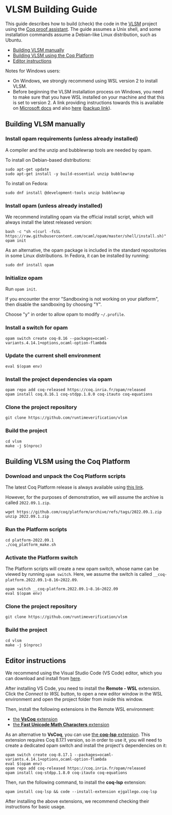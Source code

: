 # VLSM Building Guide

This guide describes how to build (check) the code in the
[VLSM](https://github.com/runtimeverification/vlsm) project
using the [Coq proof assistant](https://coq.inria.fr).
The guide assumes a Unix shell, and some installation commands
assume a Debian-like Linux distribution, such as Ubuntu.

- [Building VLSM manually](#building-vlsm-manually)
- [Building VLSM using the Coq Platform](#building-vlsm-using-the-coq-platform)
- [Editor instructions](#editor-instructions)

Notes for Windows users:

- On Windows, we strongly recommend using WSL version 2 to install VLSM.
- Before beginning the VLSM installation process on Windows, you need to make sure that you have WSL installed on your machine and that this is set to version 2. A link providing instructions towards this is available on [Microsoft docs](https://docs.microsoft.com/en-us/windows/wsl/) and also [here](https://pureinfotech.com/install-windows-subsystem-linux-2-windows-10/) ([backup link](https://web.archive.org/web/20220712162626/https://pureinfotech.com/install-windows-subsystem-linux-2-windows-10/)).

## Building VLSM manually

### Install opam requirements (unless already installed)

A compiler and the unzip and bubblewrap tools are needed by opam.

To install on Debian-based distributions:

```shell
sudo apt-get update
sudo apt-get install -y build-essential unzip bubblewrap
```

To install on Fedora:

```shell
sudo dnf install @development-tools unzip bubblewrap
```

### Install opam (unless already installed)

We recommend installing opam via the official install script, which will always
install the latest released version:

```shell
bash -c "sh <(curl -fsSL https://raw.githubusercontent.com/ocaml/opam/master/shell/install.sh)"
opam init
```

As an alternative, the opam package is included in the
standard repositories in some Linux distributions. In Fedora,
it can be installed by running:

```shell
sudo dnf install opam
```

### Initialize opam

Run `opam init`.

If you encounter the error "Sandboxing is not working on your platform", then
disable the sandboxing by choosing "Y".

Choose "y" in order to allow opam to modify `~/.profile`.

### Install a switch for opam

```shell
opam switch create coq-8.16 --packages=ocaml-variants.4.14.1+options,ocaml-option-flambda
```

### Update the current shell environment

```shell
eval $(opam env)
```

### Install the project dependencies via opam

```shell
opam repo add coq-released https://coq.inria.fr/opam/released
opam install coq.8.16.1 coq-stdpp.1.8.0 coq-itauto coq-equations
```

### Clone the project repository

```shell
git clone https://github.com/runtimeverification/vlsm
```

### Build the project

```shell
cd vlsm
make -j $(nproc)
```

## Building VLSM using the Coq Platform

### Download and unpack the Coq Platform scripts

The latest Coq Platform release is always available using [this link](https://github.com/coq/platform/releases/latest). 

However, for the purposes of demonstration, we will assume the archive is called `2022.09.1.zip`.

```shell
wget https://github.com/coq/platform/archive/refs/tags/2022.09.1.zip
unzip 2022.09.1.zip
```

### Run the Platform scripts

```shell
cd platform-2022.09.1
./coq_platform_make.sh
```

### Activate the Platform switch

The Platform scripts will create a new opam switch, whose
name can be viewed by running `opam switch`. Here, we assume
the switch is called `__coq-platform.2022.09.1~8.16~2022.09`.

```shell
opam switch __coq-platform.2022.09.1~8.16~2022.09
eval $(opam env)
```

### Clone the project repository

```shell
git clone https://github.com/runtimeverification/vlsm
```

### Build the project

```shell
cd vlsm
make -j $(nproc)
```

## Editor instructions

We recommend using the Visual Studio Code (VS Code) editor, which you can download and install from [here](https://code.visualstudio.com/).

After installing VS Code, you need to install the **Remote - WSL** extension. Click the *Connect to WSL* button, to open a new editor window in the WSL environment and open the project folder from inside this window.

Then, install the following extensions in the Remote WSL environment:

- [the **VsCoq** extension](https://marketplace.visualstudio.com/items?itemName=maximedenes.vscoq)
- [the **Fast Unicode Math Characters** extension](https://marketplace.visualstudio.com/items?itemName=GuidoTapia2.unicode-math-vscode)

As an alternative to **VsCoq**, you can use [the **coq-lsp** extension](https://coq.discourse.group/t/ann-coq-lsp-0-1-7/1996). This extension requires Coq 8.17.1 version, so in order to use it, you will need to create a dedicated opam switch and install the project's dependencies on it:

```shell
opam switch create coq-8.17.1 --packages=ocaml-variants.4.14.1+options,ocaml-option-flambda
eval $(opam env)
opam repo add coq-released https://coq.inria.fr/opam/released
opam install coq-stdpp.1.8.0 coq-itauto coq-equations
```
Then, run the following command, to install the **coq-lsp** extension:

```shell
opam install coq-lsp && code --install-extension ejgallego.coq-lsp
```

After installing the above extensions, we recommend checking their instructions for basic usage.
